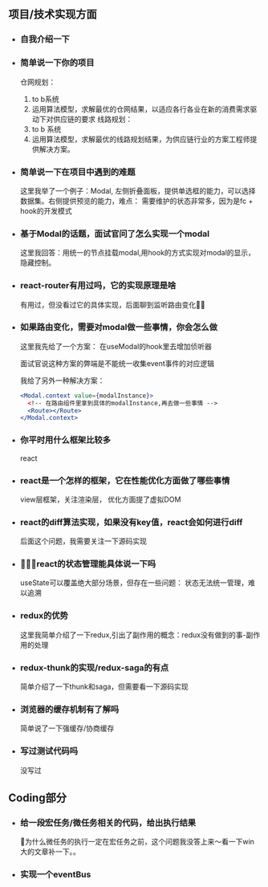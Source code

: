 ## 项目/技术实现方面

- ### 自我介绍一下
- ### 简单说一下你的项目

  仓网规划：
  1. to b系统
  2. 运用算法模型，求解最优的仓网结果，以适应各行各业在新的消费需求驱动下对供应链的要求
  线路规划：
  1. to b 系统
  2. 运用算法模型，求解最优的线路规划结果，为供应链行业的方案工程师提供解决方案。

- ### 简单说一下在项目中遇到的难题

  这里我举了一个例子：Modal,  左侧折叠面板，提供单选框的能力，可以选择数据集。右侧提供预览的能力，难点： 需要维护的状态非常多，因为是fc + hook的开发模式

- ### 基于Modal的话题，面试官问了怎么实现一个modal
  
  这里我回答：用统一的节点挂载modal,用hook的方式实现对modal的显示，隐藏控制。

- ### react-router有用过吗，它的实现原理是啥

  有用过，但没看过它的具体实现，后面聊到监听路由变化

- ### 如果路由变化，需要对modal做一些事情，你会怎么做

  这里我先给了一个方案： 在useModal的hook里去增加侦听器
  
  面试官说这种方案的弊端是不能统一收集event事件的对应逻辑

  我给了另外一种解决方案：

  ```jsx
  <Modal.context value={modalInstance}>
    <!-- 在路由组件里拿到具体的modalInstance,再去做一些事情 -->
    <Route></Route>
  </Modal.context>
  ```
  
- ### 你平时用什么框架比较多

  react

- ### react是一个怎样的框架，它在性能优化方面做了哪些事情

  view层框架，关注渲染层， 优化方面提了虚拟DOM

- ### react的diff算法实现，如果没有key值，react会如何进行diff

  后面这个问题，我需要关注一下源码实现

- ### react的状态管理能具体说一下吗

  useState可以覆盖绝大部分场景，但存在一些问题： 状态无法统一管理，难以追溯

- ### redux的优势

  这里我简单介绍了一下redux,引出了副作用的概念：redux没有做到的事-副作用的处理

- ### redux-thunk的实现/redux-saga的有点

  简单介绍了一下thunk和saga，但需要看一下源码实现

- ### 浏览器的缓存机制有了解吗

  简单说了一下强缓存/协商缓存

- ### 写过测试代码吗

  没写过

## Coding部分

- ### 给一段宏任务/微任务相关的代码，给出执行结果

  为什么微任务的执行一定在宏任务之前，这个问题我没答上来～看一下win大的文章补一下。。

- ### 实现一个eventBus